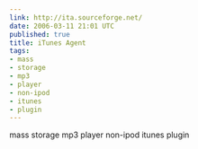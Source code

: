 ```yaml
---
link: http://ita.sourceforge.net/
date: 2006-03-11 21:01 UTC
published: true
title: iTunes Agent
tags:
- mass
- storage
- mp3
- player
- non-ipod
- itunes
- plugin
---
```


mass storage mp3 player non-ipod itunes plugin

